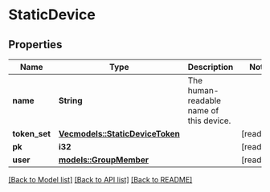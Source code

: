 # StaticDevice

## Properties

Name | Type | Description | Notes
------------ | ------------- | ------------- | -------------
**name** | **String** | The human-readable name of this device. | 
**token_set** | [**Vec<models::StaticDeviceToken>**](StaticDeviceToken.md) |  | [readonly]
**pk** | **i32** |  | [readonly]
**user** | [**models::GroupMember**](GroupMember.md) |  | [readonly]

[[Back to Model list]](../README.md#documentation-for-models) [[Back to API list]](../README.md#documentation-for-api-endpoints) [[Back to README]](../README.md)


